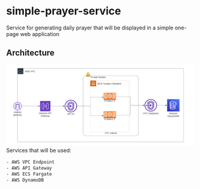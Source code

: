 # simple-prayer-service
Service for generating daily prayer that will be displayed in a simple one-page web application

## Architecture
![Backend Architecture.](simple-prayer-service-aws-diagram.png)
Services that will be used:
```
- AWS VPC Endpoint
- AWS API Gateway
- AWS ECS Fargate
- AWS DynamoDB
```